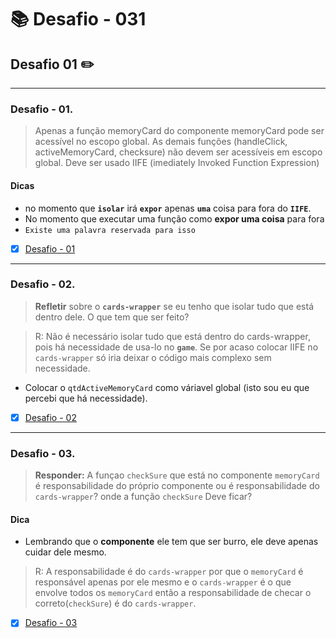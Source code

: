 # :books: Desafio - 031

## Desafio 01 :pencil2:

---

### Desafio - 01.

> Apenas a função memoryCard do componente memoryCard pode ser acessível no escopo global. As demais funções (handleClick, activeMemoryCard, checksure) não devem ser acessíveis em escopo global. Deve ser usado IIFE (imediately Invoked Function Expression)

#### Dicas

- no momento que **`isolar`** irá **`expor`** apenas **`uma`** coisa para fora do **`IIFE`**.
- No momento que executar uma função como **expor uma coisa** para fora
- `Existe uma palavra reservada para isso`

- [x] [Desafio - 01](https://github.com/milafrn/jogo-da-memoria/commit/c90d94ef4a75a2310c2db97dacaf96ddf1d62e63)

---

### Desafio - 02.

> **Refletir** sobre o **`cards-wrapper`** se eu tenho que isolar tudo que está dentro dele. O que tem que ser feito?

> R: Não é necessário isolar tudo que está dentro do cards-wrapper, pois há necessidade de usa-lo no **`game`**. Se por acaso colocar IIFE no `cards-wrapper` só iria deixar o código mais complexo sem necessidade.

- Colocar o `qtdActiveMemoryCard` como váriavel global (isto sou eu que percebi que há necessidade).

- [x] [Desafio - 02](https://github.com/milafrn/jogo-da-memoria/commit/c90d94ef4a75a2310c2db97dacaf96ddf1d62e63)

---

### Desafio - 03.

> **Responder:** A funçao `checkSure` que está no componente `memoryCard` é responsabilidade do próprio componente ou é responsabilidade do `cards-wrapper`? onde a função `checkSure` Deve ficar?

#### Dica

- Lembrando que o **componente** ele tem que ser burro, ele deve apenas cuidar dele mesmo.

> R: A responsabilidade é do `cards-wrapper` por que o `memoryCard` é responsável apenas por ele mesmo e o `cards-wrapper` é o que envolve todos os `memoryCard` então a responsabilidade de checar o correto(`checkSure`) é do `cards-wrapper`.

- [x] [Desafio - 03](https://github.com/milafrn/jogo-da-memoria/commit/c90d94ef4a75a2310c2db97dacaf96ddf1d62e63)
